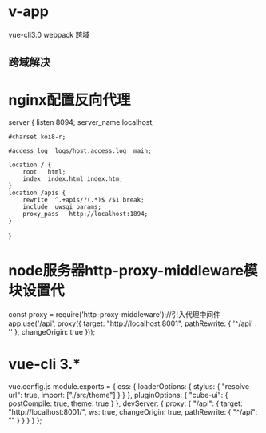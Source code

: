 # v-app
vue-cli3.0 webpack 跨域

## 跨域解决
# nginx配置反向代理
server {
    listen       8094;
    server_name  localhost;

    #charset koi8-r;

    #access_log  logs/host.access.log  main;

    location / {
        root   html;
        index  index.html index.htm;
    }
    location /apis {
        rewrite  ^.+apis/?(.*)$ /$1 break;
        include  uwsgi_params;
        proxy_pass   http://localhost:1894;
    }
}

# node服务器http-proxy-middleware模块设置代
const proxy = require('http-proxy-middleware');//引入代理中间件
app.use('/api', proxy({
    target: "http://localhost:8001",
    pathRewrite: {
        '^/api' : ''
    },
    changeOrigin: true
}));

# vue-cli 3.*
vue.config.js
module.exports = {
  css: {
    loaderOptions: {
      stylus: {
        "resolve url": true,
        import: ["./src/theme"]
      }
    }
  },
  pluginOptions: {
    "cube-ui": {
      postCompile: true,
      theme: true
    }
  },
  devServer: {
    proxy: {
      "/api": {
        target: "http://localhost:8001/",
        ws: true,
        changeOrigin: true,
        pathRewrite: {
          "^/api": ""
        }
      }
    }
  }
};